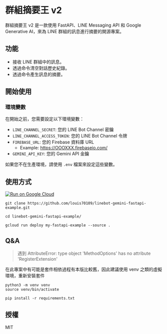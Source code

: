 # 群組摘要王 v2

群組摘要王 v2 是一款使用 FastAPI、LINE Messaging API 和 Google Generative AI，來為 LINE 群組的訊息進行摘要的開源專案。

## 功能

- 接收 LINE 群組中的訊息。
- 透過命令清空對話歷史紀錄。
- 透過命令產生訊息的摘要。

## 開始使用

### 環境變數

在開始之前，您需要設定以下環境變數：

- `LINE_CHANNEL_SECRET`: 您的 LINE Bot Channel 密鑰
- `LINE_CHANNEL_ACCESS_TOKEN`: 您的 LINE Bot Channel 令牌
- `FIREBASE_URL`: 您的 Firebase 資料庫 URL
  - Example: https://OOOXXX.firebaseio.com/
- `GEMINI_API_KEY`: 您的 Gemini API 金鑰

如果您不在生產環境，請使用 `.env` 檔案來設定這些變數。

## 使用方式

[![Run on Google Cloud](https://deploy.cloud.run/button.svg)](https://deploy.cloud.run)

```
git clone https://github.com/louis70109/linebot-gemini-fastapi-example.git

cd linebot-gemini-fastapi-example/

gcloud run deploy my-fastapi-example --source .
```

## Q&A

> 遇到 AttributeError: type object 'MethodOptions' has no attribute 'RegisterExtension'

在此專案中有可能是套件相依過程有本版比較舊，因此建議使用 venv 之類的虛擬環境，重新安裝套件

```
python3 -m venv venv
source venv/bin/activate

pip install -r requirements.txt
```

## 授權

MIT
